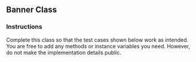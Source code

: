 ## Banner Class

### Instructions
Complete this class so that the test cases shown below work as intended. You are free to add any methods or instance variables you need. However, do not make the implementation details public.

